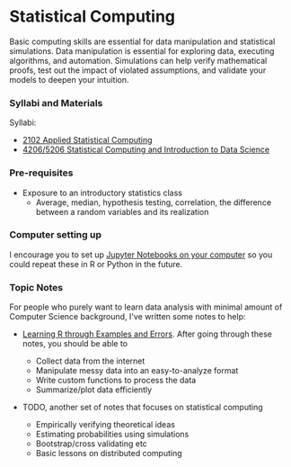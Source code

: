 # Statistical Computing

Basic computing skills are essential for data manipulation and statistical simulations.
Data manipulation is essential for exploring data, executing algorithms, and automation.
Simulations can help verify mathematical proofs, test out the impact of violated assumptions,
and validate your models to deepen your intuition.

### Syllabi and Materials

Syllabi:
- [2102 Applied Statistical Computing](syllabus.md)
- [4206/5206 Statistical Computing and Introduction to Data Science](syllabus_5206.md)

### Pre-requisites
- Exposure to an introductory statistics class
  - Average, median, hypothesis testing, correlation, the difference between a random variables and its realization

### Computer setting up
I encourage you to set up [Jupyter Notebooks on your computer](../../setup/conda_and_navigator_setup.md)
so you could repeat these in R or Python in the future.

### Topic Notes
For people who purely want to learn data analysis with minimal amount of
Computer Science background, I've written some notes to help:
- [Learning R through Examples and Errors](lectures/learning_r_intro.md). After
  going through these notes, you should be able to
  - Collect data from the internet
  - Manipulate messy data into an easy-to-analyze format
  - Write custom functions to process the data
  - Summarize/plot data efficiently

- TODO, another set of notes that focuses on statistical computing
  - Empirically verifying theoretical ideas
  - Estimating probabilities using simulations
  - Bootstrap/cross validating etc
  - Basic lessons on distributed computing
